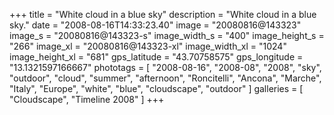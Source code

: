 +++
title = "White cloud in a blue sky"
description = "White cloud in a blue sky."
date = "2008-08-16T14:33:23.40"
image = "20080816@143323"
image_s = "20080816@143323-s"
image_width_s = "400"
image_height_s = "266"
image_xl = "20080816@143323-xl"
image_width_xl = "1024"
image_height_xl = "681"
gps_latitude = "43.70758575"
gps_longitude = "13.1321597166667"
phototags = [ "2008-08-16", "2008-08", "2008", "sky", "outdoor", "cloud", "summer", "afternoon", "Roncitelli", "Ancona", "Marche", "Italy", "Europe", "white", "blue", "cloudscape", "outdoor" ]
galleries = [ "Cloudscape", "Timeline 2008" ]
+++
